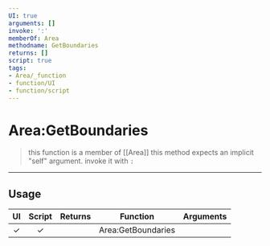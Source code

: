 ```yaml
---
UI: true
arguments: []
invoke: ':'
memberOf: Area
methodname: GetBoundaries
returns: []
script: true
tags:
- Area/_function
- function/UI
- function/script
---
```

# Area:GetBoundaries
> this function is a member of [[Area]]
> this method expects an implicit "self" argument. invoke it with `:`
-----
## Usage
|  UI | Script | Returns | Function | Arguments |
|:---:|:------:|-------:|:--------:|:---------|
|✓|✓||Area:GetBoundaries||
